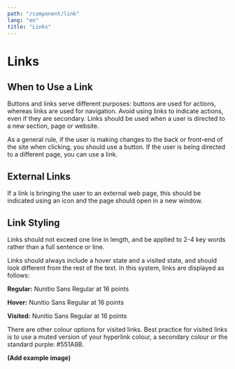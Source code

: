 ```yaml
---
path: "/component/link"
lang: "en"
title: "Links"
---
```

# Links

## When to Use a Link

Buttons and links serve different purposes: buttons are used for actions, whereas links are used for navigation. Avoid using links to indicate actions, even if they are secondary. Links should be used when a user is directed to a new section, page or website.

As a general rule, if the user is making changes to the back or front-end of the site when clicking, you should use a button. If the user is being directed to a different page, you can use a link.

## External Links

If a link is bringing the user to an external web page, this should be indicated using an icon and the page should open in a new window.

## Link Styling

Links should not exceed one line in length, and be applied to 2-4 key words rather than a full sentence or line.

Links should always include a hover state and a visited state, and should look different from the rest of the text. In this system, links are displayed as follows:

**Regular:** Nunitio Sans Regular at 16 points

**Hover:** Nunitio Sans Regular at 16 points

**Visited:** Nunitio Sans Regular at 16 points

There are other colour options for visited links. Best practice for visited links is to use a muted version of your hyperlink colour, a secondary colour or the standard purple: \#551A8B.

**\(Add example image\)**

